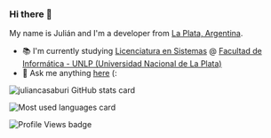 ### Hi there 👋

My name is Julián and I'm a developer from [La Plata, Argentina](https://www.google.com/maps/place/La+Plata,+Buenos+Aires+Province/@-34.9205233,-57.9881898,13z/data=!3m1!4b1!4m5!3m4!1s0x95a2e62b1f0085a1:0xbcfc44f0547312e3!8m2!3d-34.9204948!4d-57.9535657).
- 📚 I'm currently studying [Licenciatura en Sistemas](https://www.info.unlp.edu.ar/carreras-gradoarticulo/plan-2015-licenciatura-en-sistema/) @ [Facultad de Informática - UNLP (Universidad Nacional de La Plata)](https://www.info.unlp.edu.ar/)
- 💬 Ask me anything [here](https://github.com/juliancasaburi/juliancasaburi/issues) (:

![juliancasaburi GitHub stats card](https://github-readme-stats.vercel.app/api?username=juliancasaburi&show_icons=true&theme=dark)

![Most used languages card](https://github-readme-stats.vercel.app/api/top-langs/?username=juliancasaburi&layout=compact&theme=dark)

![Profile Views badge](https://komarev.com/ghpvc/?username=juliancasaburi)
